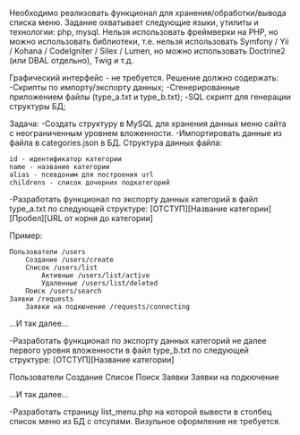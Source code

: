 Необходимо реализовать функционал для хранения/обработки/вывода списка меню.
Задание охватывает следующие языки, утилиты и технологии: php, mysql.
Нельзя использовать фреймверки на PHP, но можно использовать библиотеки, т.е. нельзя использовать Symfony / Yii / Kohana / CodeIgniter / Silex / Lumen, 
но можно использовать Doctrine2 (или DBAL отдельно), Twig и т.д.

Графический интерфейс - не требуется.
Решение должно содержать:
-Скрипты по импорту/экспорту данных;
-Сгенерированные приложением файлы (type_a.txt и type_b.txt);
-SQL скрипт для генерации структуры БД;

Задача:
-Создать структуру в MySQL для хранения данных меню сайта с неограниченным уровнем вложенности.
-Импортировать данные из файла в categories.json в БД.
Структура данных файла:

	id - идентификатор категории
	name - название категории
	alias - псевдоним для построения url
	childrens - список дочерних подкатегорий
	
-Разработать функционал по экспорту данных категорий в файл type_a.txt по следующей структуре:
[ОТСТУП][Название категории][Пробел][URL от корня до категории]

Пример:

	Пользователи /users
		Создание /users/create
		Список /users/list
			Активные /users/list/active
			Удаленные /users/list/deleted
		Поиск /users/search
	Заявки /requests
		Заявки на подкючение /requests/connecting

...И так далее...

-Разработать функционал по экспорту данных категорий не далее первого уровня вложенности в файл type_b.txt по следующей структуре:
[ОТСТУП][Название категории]

Пользователи
	Создание
	Список
	Поиск
Заявки
	Заявки на подкючение

...И так далее...

-Разработать страницу list_menu.php на которой вывести в столбец список меню из БД с отсупами. Визульное оформление не требуется.